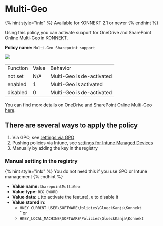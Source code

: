 # Multi-Geo

{% hint style="info" %}
Available for KONNEKT 2.1 or newer
{% endhint %}

Using this policy, you can activate support for OneDrive and SharePoint Online Multi-Geo in KONNEKT.

**Policy name:** `Multi-Geo Sharepoint support`

![](<../../.gitbook/assets/2022-05-18 16\_42\_33MultiGeo.png>)

|          |       |                            |
| -------- | ----- | -------------------------- |
| Function | Value | Behavior                   |
| not set  | N/A   | Multi-Geo is de-activated  |
| enabled  | 1     | Multi-Geo is  activated    |
| disabled | 0     | Multi-Geo is  de-activated |

You can find more details on OneDrive and SharePoint Online Multi-Geo [here](https://docs.microsoft.com/en-us/microsoft-365/enterprise/multi-geo-capabilities-in-onedrive-and-sharepoint-online-in-microsoft-365?view=o365-worldwide).

## **There are several ways to apply the policy**

1. Via GPO, see [settings via GPO](../management-options/settings-via-gpo.md)
2. Pushing policies via Intune, see [settings for Intune Managed Devices](../management-options/setting-for-intune-managed-devices/)
3. Manually by adding the key in the registry

### Manual setting in the registry

{% hint style="info" %}
You do not need this if you use GPO or Intune management
{% endhint %}

* **Value name:** `SharepointMultiGeo`
* **Value type:** `REG_DWORD`
* **Value data:** `1` (to activate the feature), `0` to disable it
* **Value stored** **in**:
  * `HKEY_CURRENT_USER\SOFTWARE\Policies\GlueckKanja\Konnekt`\
    ``or
  * `HKEY_LOCAL_MACHINE\SOFTWARE\Policies\GlueckKanja\Konnekt`
